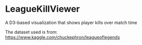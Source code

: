 # LeagueKillViewer
A D3-based visualization that shows player kills over match time 

The dataset used is from: https://www.kaggle.com/chuckephron/leagueoflegends
